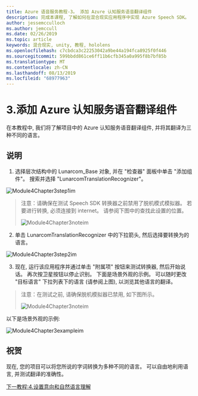 ```yaml
---
title: Azure 语音服务教程-3。 添加 Azure 认知服务语音翻译组件
description: 完成本课程, 了解如何在混合现实应用程序中实现 Azure Speech SDK。
author: jessemcculloch
ms.author: jemccull
ms.date: 02/26/2019
ms.topic: article
keywords: 混合现实, unity, 教程, hololens
ms.openlocfilehash: c7cbdca3c22253042a9be44a194fca8925f0f446
ms.sourcegitcommit: 599bbdd861ce6ff11b6cfb345a0a995f8b7bf85b
ms.translationtype: MT
ms.contentlocale: zh-CN
ms.lasthandoff: 08/13/2019
ms.locfileid: "68977963"
---
```

# <a name="3-adding-the-azure-cognitive-services-speech-translation-component"></a>3.添加 Azure 认知服务语音翻译组件

在本教程中, 我们将了解项目中的 Azure 认知服务语音翻译组件, 并将其翻译为三种不同的语言。 

## <a name="instructions"></a>说明

1. 选择层次结构中的 Lunarcom_Base 对象, 并在 "检查器" 面板中单击 "添加组件"。 搜索并选择 "LunarcomTranslationRecognizer"。

![Module4Chapter3step1im](images/module4chapter3step1im.PNG)

> 注意：请确保在测试 Speech SDK 转换器之前禁用了脱机模式模拟器。 若要进行转换, 必须连接到 internet。 请参阅下图中的查找此设置的位置。 
>
> ![Module4Chapter3noteim](images/module4chapter3noteim.PNG)

2. 单击 LunarcomTranslationRecognizer 中的下拉箭头, 然后选择要转换为的语言。

![Module4Chapter3step2im](images/module4chapter3step2im.PNG)

3. 现在, 运行该应用程序并通过单击 "附属项" 按钮来测试转换器, 然后开始说话。 再次按卫星按钮以停止识别。 下面是场景外观的示例。 可以随时更改 "目标语言" 下拉列表下的语言 (请参阅上图), 以浏览其他语言的翻译。

> 注意：在测试之前, 请确保脱机模拟器已禁用, 如下图所示。
>
> ![Module4Chapter3noteim](images/module4chapter3noteim.PNG)

以下是场景外观的示例:

![Module4Chapter3exampleim](images/module4chapter3exampleim.PNG)

## <a name="congratulations"></a>祝贺

现在, 您的项目可以将您所说的字词转换为多种不同的语言。 可以自由地利用语言, 并测试翻译的准确性。 

[下一教程:4.设置意向和自然语言理解](mrlearning-speechSDK-ch4.md)

